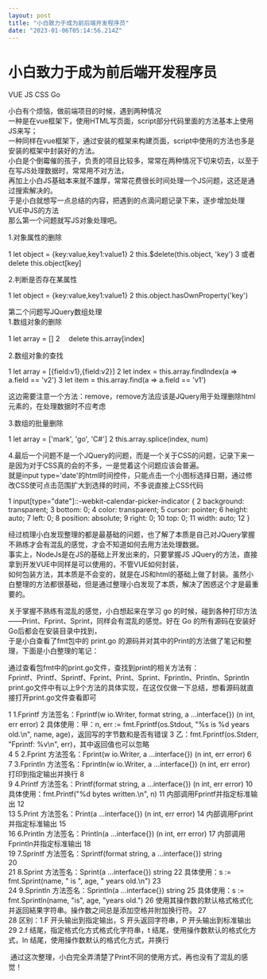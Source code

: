 ```yaml
---
layout: post
title: "小白致力于成为前后端开发程序员"
date: "2023-01-06T05:14:56.214Z"
---
```

小白致力于成为前后端开发程序员
===============

VUE JS CSS Go

小白有个烦恼，做前端项目的时候，遇到两种情况  
一种是在vue框架下，使用HTML写页面，script部分代码里面的方法基本上使用JS来写；  
一种同样在vue框架下，通过安装的框架来构建页面，script中使用的方法也多是安装的框架中封装好的方法。  
小白是个倒霉催的孩子，负责的项目比较多，常常在两种情况下切来切去，以至于在写JS处理数据时，常常用不对方法，  
再加上小白JS基础本来就不雄厚，常常花费很长时间处理一个JS问题，这还是通过搜索解决的。  
于是小白就想写一点总结的内容，把遇到的点滴问题记录下来，逐步增加处理VUE中JS的方法  
那么第一个问题就写JS对象处理吧。

1.对象属性的删除

1   let object = {key:value,key1:value1}
2   this.$delete(this.object, 'key')
3   或者 delete this.object\[key\]

2.判断是否存在某属性

1   let object = {key:value,key1:value1}
2   this.object.hasOwnProperty('key') 

第二个问题写JQuery数组处理  
1.数组对象的删除

1   let array = \[\]
2 　delete this.array\[index\]

2.数组对象的查找

1   let array = \[{field:v1},{field:v2}\]
2   let index = this.array.findIndex(a => a.field == 'v2')
3   let item = this.array.find(a => a.field == 'v1')

这边需要注意一个方法：remove，remove方法应该是JQuery用于处理删除html元素的，在处理数据时不应考虑

3.数组的批量删除

1   let array = \['mark', 'go', 'C#'\]
2   this.array.splice(index, num)

4.最后一个问题不是一个JQuery的问题，而是一个关于CSS的问题，记录下来一是因为对于CSS真的会的不多，一是觉着这个问题应该会普遍。  
就是input type='date'的html时间控件，只能点击一个小图标选择日期，通过修改CSS使可点击范围扩大到选择的时间，不多说直接上CSS代码

 1 input\[type="date"\]::-webkit-calendar-picker-indicator {
 2         background: transparent;
 3         bottom: 0;
 4         color: transparent;
 5         cursor: pointer;
 6         height: auto;
 7         left: 0;
 8         position: absolute;
 9         right: 0;
10         top: 0;
11         width: auto;
12     }

经过梳理小白发现整理的都是最基础的问题，也了解了本质是自己对JQuery掌握不熟练才会有混乱的感觉，才会不知道如何去用方法处理数据。  
事实上，NodeJs是在JS的基础上开发出来的，只要掌握JS JQuery的方法，直接拿到开发VUE中同样是可以使用的，不管VUE如何封装，  
如何包装方法，其本质是不会变的，就是在JS和html的基础上做了封装。虽然小白整理的方法都很基础，但是通过整理小白发现了本质，解决了困惑这个才是最重要的。

关于掌握不熟练有混乱的感觉，小白想起来在学习 go 的时候，碰到各种打印方法——Print、Fprint、Sprint，同样会有混乱的感觉。好在 Go 的所有源码在安装好Go后都会在安装目录中找到，  
于是小白查看了fmt包中的 print.go 的源码并对其中的Print的方法做了笔记和整理，下面是小白整理的笔记：

通过查看包fmt中的print.go文件，查找到print的相关方法有：  
Fprintf、Printf、Sprintf、Fprint、Print、Sprint、Fprintln、Println、Sprintln  
print.go文件中有以上9个方法的具体实现，在这仅仅做一下总结，想看源码就直接打开print.go文件查看即可

 1         1.Fprintf 方法签名：Fprintf(w io.Writer, format string, a ...interface{}) (n int, err error)
 2                   具体使用：甲：n, err := fmt.Fprintf(os.Stdout, "%s is %d years old.\\n", name, age)，返回写的字节数和是否有错误
 3                           乙：fmt.Fprintf(os.Stderr, "Fprintf: %v\\n", err)，其中返回值也可以忽略    
 4 
 5         2.Fprint   方法签名：Fprint(w io.Writer, a ...interface{}) (n int, err error)
 6         
 7         3.Fprintln 方法签名：Fprintln(w io.Writer, a ...interface{}) (n int, err error) 打印到指定输出并换行
 8         
 9         4.Printf   方法签名：Printf(format string, a ...interface{}) (n int, err error)
10                    具体使用：fmt.Printf("%d bytes written.\\n", n) 
11 内部调用Fprintf并指定标准输出
12         
13         5.Print    方法签名：Print(a ...interface{}) (n int, err error)
14 内部调用Fprint并指定标准输出
15         
16         6.Println  方法签名：Println(a ...interface{}) (n int, err error)
17 内部调用Fprintln并指定标准输出
18         
19         7.Sprintf  方法签名：Sprintf(format string, a ...interface{}) string                
20         
21         8.Sprint   方法签名：Sprint(a ...interface{}) string
22                    具体使用：s := fmt.Sprint(name, " is ", age, " years old.\\n")
23                 
24         9.Sprintln 方法签名：Sprintln(a ...interface{}) string
25                    具体使用：s := fmt.Sprintln(name, "is", age, "years old.")
26 使用其操作数的默认格式格式化并返回結果字符串。操作数之间总是添加空格并附加换行符。
27         
28         区别：1.F 开头输出到指定输出，S 开头返回字符串，P 开头输出到标准输出
29              2.f 结尾，指定格式化方式格式化字符串，t 结尾，使用操作数默认的格式化方式，ln 结尾，使用操作数默认的格式化方式，并换行

 通过这次整理，小白完全弄清楚了Print不同的使用方式，再也没有了混乱的感觉！